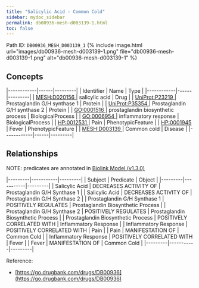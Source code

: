 ```yaml
---
title: "Salicylic Acid - Common Cold"
sidebar: mydoc_sidebar
permalink: db00936-mesh-d003139-1.html
toc: false 
---
```



Path ID: `DB00936_MESH_D003139_1`
{% include image.html url="images/db00936-mesh-d003139-1.png" file="db00936-mesh-d003139-1.png" alt="db00936-mesh-d003139-1" %}

## Concepts

|------------|------|---------|
| Identifier | Name | Type    |
|------------|------|---------|
| <a href="https://identifiers.org/MESH:D020156">MESH:D020156 </a> | salicylic acid | Drug |
| <a href="https://identifiers.org/UniProt:P23219">UniProt:P23219 </a> | Prostaglandin G/H synthase 1 | Protein |
| <a href="https://identifiers.org/UniProt:P35354">UniProt:P35354 </a> | Prostaglandin G/H synthase 2 | Protein |
| <a href="https://identifiers.org/GO:0001516">GO:0001516 </a> | prostaglandin biosynthetic process | BiologicalProcess |
| <a href="https://identifiers.org/GO:0006954">GO:0006954 </a> | inflammatory response | BiologicalProcess |
| <a href="https://identifiers.org/HP:0012531">HP:0012531 </a> | Pain | PhenotypicFeature |
| <a href="https://identifiers.org/HP:0001945">HP:0001945 </a> | Fever | PhenotypicFeature |
| <a href="https://identifiers.org/MESH:D003139">MESH:D003139 </a> | Common cold | Disease |
|------------|------|---------|

## Relationships


NOTE: predicates are annotated in <a href="https://github.com/biolink/biolink-model/releases/tag/v1.3.0">Biolink Model (v1.3.0)</a>

|---------|-----------|---------|
| Subject | Predicate | Object  |
|---------|-----------|---------|
| Salicylic Acid | DECREASES ACTIVITY OF | Prostaglandin G/H Synthase 1 |
| Salicylic Acid | DECREASES ACTIVITY OF | Prostaglandin G/H Synthase 2 |
| Prostaglandin G/H Synthase 1 | POSITIVELY REGULATES | Prostaglandin Biosynthetic Process |
| Prostaglandin G/H Synthase 2 | POSITIVELY REGULATES | Prostaglandin Biosynthetic Process |
| Prostaglandin Biosynthetic Process | POSITIVELY CORRELATED WITH | Inflammatory Response |
| Inflammatory Response | POSITIVELY CORRELATED WITH | Pain |
| Pain | MANIFESTATION OF | Common Cold |
| Inflammatory Response | POSITIVELY CORRELATED WITH | Fever |
| Fever | MANIFESTATION OF | Common Cold |
|---------|-----------|---------|

Reference: 
  - [https://go.drugbank.com/drugs/DB00936](https://go.drugbank.com/drugs/DB00936)
